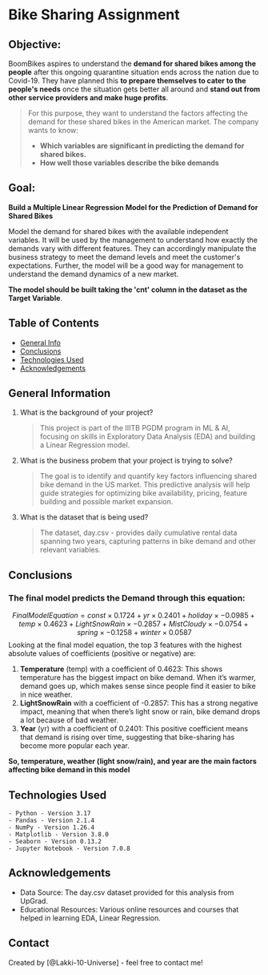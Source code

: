 # Bike Sharing Assignment
## Objective:
BoomBikes aspires to understand the **demand for shared bikes among the people** after this ongoing quarantine situation ends across the nation due to Covid-19. They have planned this **to prepare themselves to cater to the people's needs** once the situation gets better all around and **stand out from other service providers and make huge profits**.

    
> For this purpose, they want to understand the factors affecting the demand for these shared bikes in the American market. The company wants to know:
> - **Which variables are significant in predicting the demand for shared bikes.**
> - **How well those variables describe the bike demands**

## Goal:
**Build a Multiple Linear Regression Model for the Prediction of Demand for Shared Bikes**

Model the demand for shared bikes with the available independent variables. It will be used by the management to understand how exactly the demands vary with different features. They can accordingly manipulate the business strategy to meet the demand levels and meet the customer's expectations. Further, the model will be a good way for management to understand the demand dynamics of a new market. 

**The model should be built taking the 'cnt' column in the dataset as the Target Variable**.

## Table of Contents
* [General Info](#general-information)
* [Conclusions](#conclusions)
* [Technologies Used](#technologies-used)
* [Acknowledgements](#acknowledgements)

<!-- You can include any other section that is pertinent to your problem -->

## General Information
1. What is the background of your project?
    > This project is part of the IIITB PGDM program in ML & AI, focusing on skills in Exploratory Data Analysis (EDA) and building a Linear Regression model.
2. What is the business probem that your project is trying to solve?
    >The goal is to identify and quantify key factors influencing shared bike demand in the US market. This predictive analysis will help guide strategies for optimizing bike availability, pricing, feature building and possible market expansion.
3. What is the dataset that is being used?
    > The dataset, day.csv - provides daily cumulative rental data spanning two years, capturing patterns in bike demand and other relevant variables.

<!-- You don't have to answer all the questions - just the ones relevant to your project. -->

## Conclusions
### The final model predicts the Demand through this equation:
$$ Final Model Equation = const \times 0.1724 + yr \times 0.2401 + holiday \times -0.0985 + temp \times 0.4623 + LightSnowRain \times -0.2857 + MistCloudy \times -0.0754 + spring \times -0.1258 + winter \times 0.0587 $$
Looking at the final model equation, the top 3 features with the highest absolute values of coefficients (positive or negative) are:
1. **Temperature** (temp) with a coefficient of 0.4623: This shows temperature has the biggest impact on bike demand. When it’s warmer, demand goes up, which makes sense since people find it easier to bike in nice weather.
2. **LightSnowRain** with a coefficient of -0.2857: This has a strong negative impact, meaning that
when there’s light snow or rain, bike demand drops a lot because of bad weather.
3. **Year** (yr) with a coefficient of 0.2401: This positive coefficient means that demand is rising over time, suggesting that bike-sharing has become more popular each year.


**So, temperature, weather (light snow/rain), and year are the main factors affecting bike demand in this model**


## Technologies Used
    - Python - Version 3.17
    - Pandas - Version 2.1.4
    - NumPy - Version 1.26.4
    - Matplotlib - Version 3.8.0
    - Seaborn - Version 0.13.2
    - Jupyter Notebook - Version 7.0.8

<!-- As the libraries versions keep on changing, it is recommended to mention the version of library used in this project -->

## Acknowledgements
- Data Source: The day.csv dataset provided for this analysis from UpGrad.
- Educational Resources: Various online resources and courses that helped in learning EDA, Linear Regression.


## Contact
Created by [@Lakki-10-Universe] - feel free to contact me!


<!-- Optional -->
<!-- ## License -->
<!-- This project is open source and available under the [... License](). -->

<!-- You don't have to include all sections - just the one's relevant to your project -->